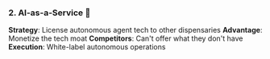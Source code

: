### 2. **AI-as-a-Service** 🤖

**Strategy**: License autonomous agent tech to other dispensaries
**Advantage**: Monetize the tech moat
**Competitors**: Can't offer what they don't have
**Execution**: White-label autonomous operations
